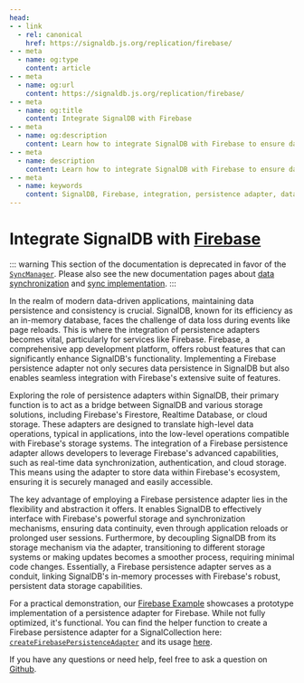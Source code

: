 ```yaml
---
head:
- - link
  - rel: canonical
    href: https://signaldb.js.org/replication/firebase/
- - meta
  - name: og:type
    content: article
- - meta
  - name: og:url
    content: https://signaldb.js.org/replication/firebase/
- - meta
  - name: og:title
    content: Integrate SignalDB with Firebase
- - meta
  - name: og:description
    content: Learn how to integrate SignalDB with Firebase to ensure data persistence and leverage Firebase's features. Note that this guide is deprecated; refer to the new documentation for SyncManager and data synchronization.
- - meta
  - name: description
    content: Learn how to integrate SignalDB with Firebase to ensure data persistence and leverage Firebase's features. Note that this guide is deprecated; refer to the new documentation for SyncManager and data synchronization.
- - meta
  - name: keywords
    content: SignalDB, Firebase, integration, persistence adapter, data synchronization, Firestore, Realtime Database, cloud storage, JavaScript, data persistence, SignalDB Firebase adapter, deprecated guide
---
```

# Integrate SignalDB with [Firebase](https://firebase.google.com/)

::: warning
This section of the documentation is deprecated in favor of the [`SyncManager`](/sync/reference/). Please also see the new documentation pages about [data synchronization](/sync/) and [sync implementation](/sync/implementation/).
:::

In the realm of modern data-driven applications, maintaining data persistence and consistency is crucial. SignalDB, known for its efficiency as an in-memory database, faces the challenge of data loss during events like page reloads. This is where the integration of persistence adapters becomes vital, particularly for services like Firebase. Firebase, a comprehensive app development platform, offers robust features that can significantly enhance SignalDB's functionality. Implementing a Firebase persistence adapter not only secures data persistence in SignalDB but also enables seamless integration with Firebase's extensive suite of features.

Exploring the role of persistence adapters within SignalDB, their primary function is to act as a bridge between SignalDB and various storage solutions, including Firebase's Firestore, Realtime Database, or cloud storage. These adapters are designed to translate high-level data operations, typical in applications, into the low-level operations compatible with Firebase's storage systems. The integration of a Firebase persistence adapter allows developers to leverage Firebase's advanced capabilities, such as real-time data synchronization, authentication, and cloud storage. This means using the adapter to store data within Firebase's ecosystem, ensuring it is securely managed and easily accessible.

The key advantage of employing a Firebase persistence adapter lies in the flexibility and abstraction it offers. It enables SignalDB to effectively interface with Firebase's powerful storage and synchronization mechanisms, ensuring data continuity, even through application reloads or prolonged user sessions. Furthermore, by decoupling SignalDB from its storage mechanism via the adapter, transitioning to different storage systems or making updates becomes a smoother process, requiring minimal code changes. Essentially, a Firebase persistence adapter serves as a conduit, linking SignalDB's in-memory processes with Firebase's robust, persistent data storage capabilities.

For a practical demonstration, our [Firebase Example](https://github.com/maxnowack/signaldb/tree/main/examples/firebase) showcases a prototype implementation of a persistence adapter for Firebase. While not fully optimized, it's functional. You can find the helper function to create a Firebase persistence adapter for a SignalCollection here: [`createFirebasePersistenceAdapter`](https://github.com/maxnowack/signaldb/blob/main/examples/firebase/src/utils/createFirebasePersistenceAdapter.ts) and its usage [here](https://github.com/maxnowack/signaldb/blob/main/examples/firebase/src/system/setupCollection/persistence.ts).

If you have any questions or need help, feel free to ask a question on [Github](https://github.com/maxnowack/signaldb/discussions).
